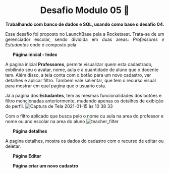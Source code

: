 
<h1 align="center"> Desafio Modulo 05 🚀</h1>

<p align="center"> <b> Trabalhando com banco de dados e SQL, usando como base o desafio 04. </b> </p>

<p align="justify"> Esse desafio foi proposto no LaunchBase pela a Rocketseat. Trata-se de um gerenciador escolar, sendo dividida em duas areas: <i> Professores e Estudantes </i>
onde é composto pela:  </p>


<ul> <b> Página inicial - Index </b> </ul>
A pagina inicial <b>Professores</b>, permite visualizar quem esta cadastrado, exbilindo seu o avatar, nome, aula e a quantidade de aluno que o docente tem. Além disso, a tela conta com o botão para um novo cadastro, ver detalhes e aplicar filtro. Tambem vale salientar, que tem o recurso visual para mostrar em qual pagina que o usuario esta. 

Já a pagina dos <b>Estudantes</b>, tem as mesmas funcionalidades dos botões e filtro mencionadas anteriormente, mudando apenas os detalhes de exibição do perfil. 
![Captura de Tela 2021-01-15 às 10 38 33](https://user-images.githubusercontent.com/58517014/104733692-d8ecd580-571d-11eb-961b-3831793bbc29.png)


Com o filtro aplicado que busca pelo o nome ou aula na area do professor e nome ou ano escolar na area do aluno
![teacher_filter](https://user-images.githubusercontent.com/58517014/104731992-46e3cd80-571b-11eb-8228-92a79d403e02.png)


<ul> <b> Página detalhes  </b> </ul>
A pagina detalhes, mostra os dados do cadastro com o recurso de editar ou deletar. 



<ul> <b> Página Editar </b> </ul>

<ul> <b> Página criar um novo cadastro </b> </ul>







